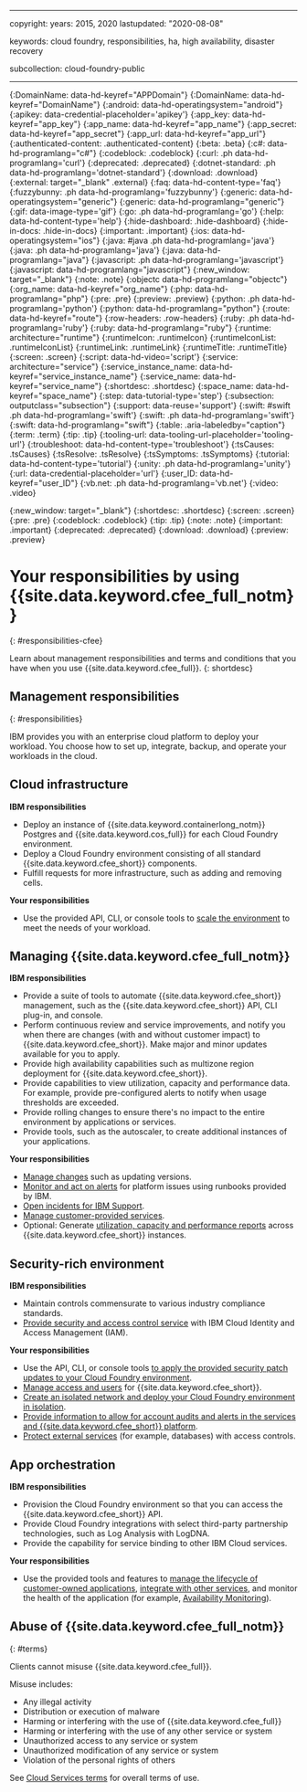 
---

copyright:
  years: 2015, 2020
lastupdated: "2020-08-08"

keywords: cloud foundry, responsibilities, ha, high availability, disaster recovery

subcollection: cloud-foundry-public



---



{:DomainName: data-hd-keyref="APPDomain"}
{:DomainName: data-hd-keyref="DomainName"}
{:android: data-hd-operatingsystem="android"}
{:apikey: data-credential-placeholder='apikey'}
{:app_key: data-hd-keyref="app_key"}
{:app_name: data-hd-keyref="app_name"}
{:app_secret: data-hd-keyref="app_secret"}
{:app_url: data-hd-keyref="app_url"}
{:authenticated-content: .authenticated-content}
{:beta: .beta}
{:c#: data-hd-programlang="c#"}
{:codeblock: .codeblock}
{:curl: .ph data-hd-programlang='curl'}
{:deprecated: .deprecated}
{:dotnet-standard: .ph data-hd-programlang='dotnet-standard'}
{:download: .download}
{:external: target="_blank" .external}
{:faq: data-hd-content-type='faq'}
{:fuzzybunny: .ph data-hd-programlang='fuzzybunny'}
{:generic: data-hd-operatingsystem="generic"}
{:generic: data-hd-programlang="generic"}
{:gif: data-image-type='gif'}
{:go: .ph data-hd-programlang='go'}
{:help: data-hd-content-type='help'}
{:hide-dashboard: .hide-dashboard}
{:hide-in-docs: .hide-in-docs}
{:important: .important}
{:ios: data-hd-operatingsystem="ios"}
{:java: #java .ph data-hd-programlang='java'}
{:java: .ph data-hd-programlang='java'}
{:java: data-hd-programlang="java"}
{:javascript: .ph data-hd-programlang='javascript'}
{:javascript: data-hd-programlang="javascript"}
{:new_window: target="_blank"}
{:note: .note}
{:objectc data-hd-programlang="objectc"}
{:org_name: data-hd-keyref="org_name"}
{:php: data-hd-programlang="php"}
{:pre: .pre}
{:preview: .preview}
{:python: .ph data-hd-programlang='python'}
{:python: data-hd-programlang="python"}
{:route: data-hd-keyref="route"}
{:row-headers: .row-headers}
{:ruby: .ph data-hd-programlang='ruby'}
{:ruby: data-hd-programlang="ruby"}
{:runtime: architecture="runtime"}
{:runtimeIcon: .runtimeIcon}
{:runtimeIconList: .runtimeIconList}
{:runtimeLink: .runtimeLink}
{:runtimeTitle: .runtimeTitle}
{:screen: .screen}
{:script: data-hd-video='script'}
{:service: architecture="service"}
{:service_instance_name: data-hd-keyref="service_instance_name"}
{:service_name: data-hd-keyref="service_name"}
{:shortdesc: .shortdesc}
{:space_name: data-hd-keyref="space_name"}
{:step: data-tutorial-type='step'}
{:subsection: outputclass="subsection"}
{:support: data-reuse='support'}
{:swift: #swift .ph data-hd-programlang='swift'}
{:swift: .ph data-hd-programlang='swift'}
{:swift: data-hd-programlang="swift"}
{:table: .aria-labeledby="caption"}
{:term: .term}
{:tip: .tip}
{:tooling-url: data-tooling-url-placeholder='tooling-url'}
{:troubleshoot: data-hd-content-type='troubleshoot'}
{:tsCauses: .tsCauses}
{:tsResolve: .tsResolve}
{:tsSymptoms: .tsSymptoms}
{:tutorial: data-hd-content-type='tutorial'}
{:unity: .ph data-hd-programlang='unity'}
{:url: data-credential-placeholder='url'}
{:user_ID: data-hd-keyref="user_ID"}
{:vb.net: .ph data-hd-programlang='vb.net'}
{:video: .video}



{:new_window: target="_blank"}
{:shortdesc: .shortdesc}
{:screen: .screen}
{:pre: .pre}
{:codeblock: .codeblock}
{:tip: .tip}
{:note: .note}
{:important: .important}
{:deprecated: .deprecated}
{:download: .download}
{:preview: .preview}


# Your responsibilities by using {{site.data.keyword.cfee_full_notm}}
{: #responsibilities-cfee}

Learn about management responsibilities and terms and conditions that you have when you use {{site.data.keyword.cfee_full}}.
{: shortdesc}

## Management responsibilities
{: #responsibilities}

IBM provides you with an enterprise cloud platform to deploy your workload. You choose how to set up, integrate, backup, and operate your workloads in the cloud.


## Cloud infrastructure

**IBM responsibilities**

- Deploy an instance of {{site.data.keyword.containerlong_notm}} Postgres and {{site.data.keyword.cos_full}} for each Cloud Foundry environment.
- Deploy a Cloud Foundry environment consisting of all standard {{site.data.keyword.cfee_short}} components.
- Fulfill requests for more infrastructure, such as adding and removing cells.

**Your responsibilities**  
- Use the provided API, CLI, or console tools to [scale the environment](/docs/cloud-foundry-public?topic=cloud-foundry-public-update-scale#scale) to meet the needs of your workload.

## Managing {{site.data.keyword.cfee_full_notm}}

**IBM responsibilities**  
- Provide a suite of tools to automate {{site.data.keyword.cfee_short}} management, such as the {{site.data.keyword.cfee_short}} API, CLI plug-in, and console.
- Perform continuous review and service improvements, and notify you when there are changes (with and without customer impact) to {{site.data.keyword.cfee_short}}. Make major and minor updates available for you to apply.
- Provide high availability capabilities such as multizone region deployment for {{site.data.keyword.cfee_short}}.
- Provide capabilities to view utilization, capacity and performance data. For example, provide pre-configured alerts to notify when usage thresholds are exceeded.
- Provide rolling changes to ensure there's no impact to the entire environment by applications or services.
- Provide tools, such as the autoscaler, to create additional instances of your applications.

**Your responsibilities**  

- [Manage changes](/docs/cloud-foundry-public?topic=cloud-foundry-public-management-enablement#managing-change) such as updating versions.
- [Monitor and act on alerts](/docs/cloud-foundry-public?topic=cloud-foundry-public-monitoring) for platform issues using runbooks provided by IBM.
- [Open incidents for IBM Support](https://cloud.ibm.com/unifiedsupport/cases/manage).
- [Manage customer-provided services](/docs/cloud-foundry-public?topic=cloud-foundry-public-managing-customer-provided-service#managing-customer-provided-service).
- Optional: Generate [utilization, capacity and performance reports](/docs/cloud-foundry-public?topic=cloud-foundry-public-monitoring#grafana) across {{site.data.keyword.cfee_short}} instances.

## Security-rich environment

**IBM responsibilities**
- Maintain controls commensurate to various industry compliance standards.
- [Provide security and access control service](/docs/cloud-foundry-public?topic=cloud-foundry-public-permissions#permissions)
with IBM Cloud Identity and Access Management (IAM).


**Your responsibilities**
- Use the API, CLI, or console tools [to apply the provided security patch updates to your Cloud Foundry environment](/docs/cloud-foundry-public?topic=cloud-foundry-public-update-scale#update).
- [Manage access and users](https://cloud.ibm.com/iam/overview) for {{site.data.keyword.cfee_short}}.
- [Create an isolated network and deploy your Cloud Foundry environment in isolation](/docs/cloud-foundry-public?topic=cloud-foundry-public-isolated-network).
- [Provide information to allow for account audits and alerts in the services and {{site.data.keyword.cfee_short}} platform](/docs/cloud-foundry-public?topic=cloud-foundry-public-auditing-logging#auditing).
- [Protect external services](/docs/account?topic=account-find-access#find-access) (for example, databases) with access controls.

## App orchestration

**IBM responsibilities**

- Provision the Cloud Foundry environment so that you can access the {{site.data.keyword.cfee_short}} API.
- Provide Cloud Foundry integrations with select third-party partnership technologies, such as Log Analysis with LogDNA.
- Provide the capability for service binding to other IBM Cloud services.

**Your responsibilities**

- Use the provided tools and features to [manage the lifecycle of customer-owned applications](/docs/cloud-foundry-public?topic=cloud-foundry-public-getting-started#deploy-apps), [integrate with other services](/docs/cloud-foundry-public?topic=cloud-foundry-public-getting-started#bind-apps), and monitor the health of the application (for example, [Availability Monitoring](https://cloud.ibm.com/catalog/services/availability-monitoring)).

## Abuse of {{site.data.keyword.cfee_full_notm}}
{: #terms}

Clients cannot misuse {{site.data.keyword.cfee_full}}.

Misuse includes:
- Any illegal activity
- Distribution or execution of malware
- Harming or interfering with the use of {{site.data.keyword.cfee_full}}
- Harming or interfering with the use of any other service or system
- Unauthorized access to any service or system
- Unauthorized modification of any service or system
- Violation of the personal rights of others

See [Cloud Services terms](/docs/overview/terms-of-use?topic=overview-terms) for overall terms of use.


